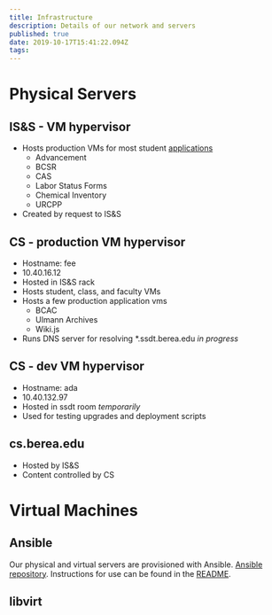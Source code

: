 ```yaml
---
title: Infrastructure
description: Details of our network and servers
published: true
date: 2019-10-17T15:41:22.094Z
tags: 
---
```


# Physical Servers

## IS&S - VM hypervisor

* Hosts production VMs for most student [applications](/applications)
	* Advancement
	* BCSR
	* CAS
	* Labor Status Forms
	* Chemical Inventory
	* URCPP
* Created by request to IS&S

## CS - production VM hypervisor
* Hostname: fee
* 10.40.16.12
* Hosted in IS&S rack
* Hosts student, class, and faculty VMs
* Hosts a few production application vms  
	* BCAC
	* Ulmann Archives
	* Wiki.js
* Runs DNS server for resolving \*.ssdt.berea.edu *in progress*

## CS - dev VM hypervisor
* Hostname: ada
* 10.40.132.97
* Hosted in ssdt room *temporarily*
* Used for testing upgrades and deployment scripts

## cs.berea.edu
* Hosted by IS&S
* Content controlled by CS


# Virtual Machines

## Ansible

Our physical and virtual servers are provisioned with Ansible. [Ansible repository](https://bitbucket.org/laborstudents/ansible_proj/src/master/). Instructions for use can be found in the [README](https://bitbucket.org/laborstudents/ansible_proj/src/master/README.md).

## libvirt

